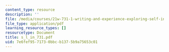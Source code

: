 ```yaml
---
content_type: resource
description: ''
file: /media/courses/21w-731-1-writing-and-experience-exploring-self-in-society-spring-2004/7e6fef9571730bbcb1375b9a75653c01_s_l_in_731.pdf
file_type: application/pdf
learning_resource_types: []
resourcetype: Document
title: s_l_in_731.pdf
uid: 7e6fef95-7173-0bbc-b137-5b9a75653c01
---
```

